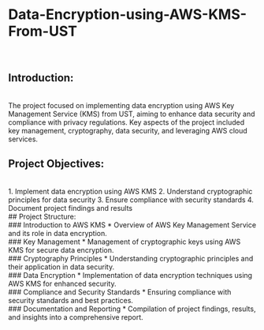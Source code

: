 # Data-Encryption-using-AWS-KMS-From-UST
<br>

## Introduction:
<br>
The project focused on implementing data encryption using AWS Key Management Service (KMS) from UST, aiming to enhance data security and compliance with privacy regulations. Key aspects of the project included key management, cryptography, data security, and leveraging AWS cloud services.
<br>

## Project Objectives:
<br>
1. Implement data encryption using AWS KMS
2. Understand cryptographic principles for data security
3. Ensure compliance with security standards
4. Document project findings and results
<br>
## Project Structure:
<br>
### Introduction to AWS KMS
* Overview of AWS Key Management Service and its role in data encryption.
<br>
### Key Management
* Management of cryptographic keys using AWS KMS for secure data encryption.
<br>
### Cryptography Principles
* Understanding cryptographic principles and their application in data security.
<br>
### Data Encryption
* Implementation of data encryption techniques using AWS KMS for enhanced security.
<br>
### Compliance and Security Standards
* Ensuring compliance with security standards and best practices.
<br>
### Documentation and Reporting
* Compilation of project findings, results, and insights into a comprehensive report.
